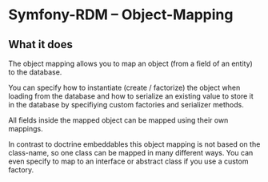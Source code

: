 Symfony-RDM – Object-Mapping
===================================

## What it does

The object mapping allows you to map an object (from a field of an entity) to the database.

You can specify how to instantiate (create / factorize) the object when loading from the database and how to serialize
an existing value to store it in the database by specifiying custom factories and serializer methods.

All fields inside the mapped object can be mapped using their own mappings.

In contrast to doctrine embeddables this object mapping is not based on the class-name, so one class can be mapped in
many different ways. You can even specify to map to an interface or abstract class if you use a custom factory.
